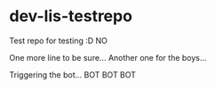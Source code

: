 # dev-lis-testrepo
Test repo for testing :D
NO

One more line to be sure...
Another one for the boys...

Triggering the bot... BOT BOT BOT
